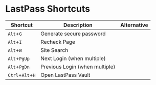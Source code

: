 # LastPass Shortcuts

| Shortcut            | Description                        | Alternative         |
| ---                 | ---                                | ---                 |
| `Alt`+`G`           | Generate secure password           |                     |
| `Alt`+`I`           | Recheck Page                       |                     |
| `Alt`+`W`           | Site Search                        |                     |
| `Alt`+`PgUp`        | Next Login (when multiple)         |                     |
| `Alt`+`PgDn`        | Previous Login (when multiple)     |                     |
| `Ctrl`+`Alt`+`H`    | Open LastPass Vault                |                     |
